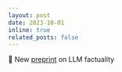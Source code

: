 ```yaml
---
layout: post
date: 2023-10-01
inline: true
related_posts: false
---
```


:page_facing_up: New <a href='https://arxiv.org/abs/2310.03214'>preprint</a> on LLM factuality

